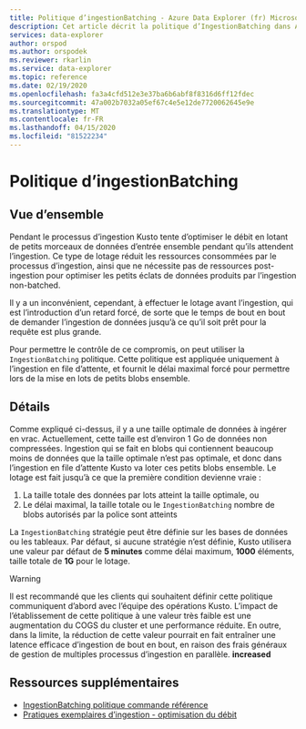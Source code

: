```yaml
---
title: Politique d’ingestionBatching - Azure Data Explorer (fr) Microsoft Docs
description: Cet article décrit la politique d’IngestionBatching dans Azure Data Explorer.
services: data-explorer
author: orspod
ms.author: orspodek
ms.reviewer: rkarlin
ms.service: data-explorer
ms.topic: reference
ms.date: 02/19/2020
ms.openlocfilehash: fa3a4cfd512e3e37ba6b6abf8f8316d6ff12fdec
ms.sourcegitcommit: 47a002b7032a05ef67c4e5e12de7720062645e9e
ms.translationtype: MT
ms.contentlocale: fr-FR
ms.lasthandoff: 04/15/2020
ms.locfileid: "81522234"
---
```

# <a name="ingestionbatching-policy"></a>Politique d’ingestionBatching

## <a name="overview"></a>Vue d’ensemble

Pendant le processus d’ingestion Kusto tente d’optimiser le débit en lotant de petits morceaux de données d’entrée ensemble pendant qu’ils attendent l’ingestion.
Ce type de lotage réduit les ressources consommées par le processus d’ingestion, ainsi que ne nécessite pas de ressources post-ingestion pour optimiser les petits éclats de données produits par l’ingestion non-batched.

Il y a un inconvénient, cependant, à effectuer le lotage avant l’ingestion, qui est l’introduction d’un retard forcé, de sorte que le temps de bout en bout de demander l’ingestion de données jusqu’à ce qu’il soit prêt pour la requête est plus grande.

Pour permettre le contrôle de ce compromis, on peut utiliser la `IngestionBatching` politique.
Cette politique est appliquée uniquement à l’ingestion en file d’attente, et fournit le délai maximal forcé pour permettre lors de la mise en lots de petits blobs ensemble.

## <a name="details"></a>Détails

Comme expliqué ci-dessus, il y a une taille optimale de données à ingérer en vrac.
Actuellement, cette taille est d’environ 1 Go de données non compressées. Ingestion qui se fait en blobs qui contiennent beaucoup moins de données que la taille optimale n’est pas optimale, et donc dans l’ingestion en file d’attente Kusto va loter ces petits blobs ensemble. Le lotage est fait jusqu’à ce que la première condition devienne vraie :

1. La taille totale des données par lots atteint la taille optimale, ou
2. Le délai maximal, la taille totale ou le `IngestionBatching` nombre de blobs autorisés par la police sont atteints

La `IngestionBatching` stratégie peut être définie sur les bases de données ou les tableaux. Par défaut, si aucune stratégie n’est définie, Kusto utilisera une valeur par défaut de **5 minutes** comme délai maximum, **1000** éléments, taille totale de **1G** pour le lotage.

> [!WARNING]
> Il est recommandé que les clients qui souhaitent définir cette politique communiquent d’abord avec l’équipe des opérations Kusto. L’impact de l’établissement de cette politique à une valeur très faible est une augmentation du COGS du cluster et une performance réduite. En outre, dans la limite, la réduction de cette valeur pourrait en fait entraîner une latence efficace d’ingestion de bout en bout, en raison des frais généraux de gestion de multiples processus d’ingestion en parallèle. **increased**

## <a name="additional-resources"></a>Ressources supplémentaires

* [IngestionBatching politique commande référence](../management/batching-policy.md)
* [Pratiques exemplaires d’ingestion - optimisation du débit](../api/netfx/kusto-ingest-best-practices.md#optimizing-for-throughput)